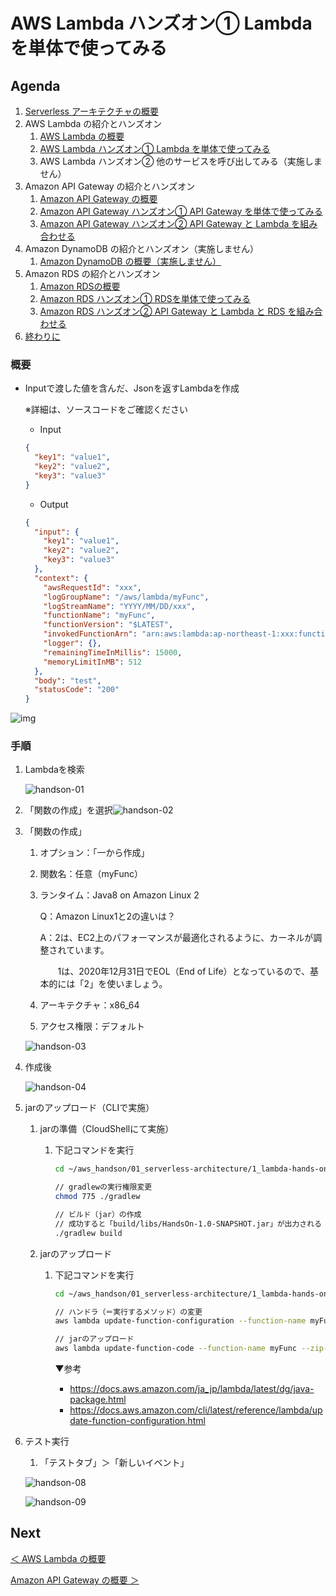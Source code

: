# AWS Lambda ハンズオン① Lambda を単体で使ってみる

## Agenda

1. [Serverless アーキテクチャの概要](./01_serverless.md)
2. AWS Lambda の紹介とハンズオン
   1. [AWS Lambda の概要](./10_lambda.md)
   2. [AWS Lambda ハンズオン① Lambda を単体で使ってみる](./11_lambda_1.md)
   3. AWS Lambda ハンズオン② 他のサービスを呼び出してみる（実施しません）
3. Amazon API Gateway の紹介とハンズオン
   1. [Amazon API Gateway の概要](./20_apigateway.md)
   2. [Amazon API Gateway ハンズオン① API Gateway を単体で使ってみる](./21_apigateway_1.md)
   3. [Amazon API Gateway ハンズオン② API Gateway と Lambda を組み合わせる](./22_apigateway_2.md)
4. Amazon DynamoDB の紹介とハンズオン（実施しません）
   1. [Amazon DynamoDB の概要（実施しません）](./30_dynamodb.md)
5. Amazon RDS の紹介とハンズオン
   1. [Amazon RDSの概要](./40_rds.md)
   2. [Amazon RDS ハンズオン① RDSを単体で使ってみる](./41_rds_1.md)
   3. [Amazon RDS ハンズオン② API Gateway と Lambda と RDS を組み合わせる](./42_rds_2.md)
6. [終わりに](./99_end.md)



### 概要

* Inputで渡した値を含んだ、Jsonを返すLambdaを作成

  ※詳細は、ソースコードをご確認ください

  * Input

  ```json
  {
    "key1": "value1",
    "key2": "value2",
    "key3": "value3"
  }
  ```

  * Output

  ```json
  {
    "input": {
      "key1": "value1",
      "key2": "value2",
      "key3": "value3"
    },
    "context": {
      "awsRequestId": "xxx",
      "logGroupName": "/aws/lambda/myFunc",
      "logStreamName": "YYYY/MM/DD/xxx",
      "functionName": "myFunc",
      "functionVersion": "$LATEST",
      "invokedFunctionArn": "arn:aws:lambda:ap-northeast-1:xxx:function:myFunc",
      "logger": {},
      "remainingTimeInMillis": 15000,
      "memoryLimitInMB": 512
    },
    "body": "test",
    "statusCode": "200"
  }
  ```

![img](./img/img_01.jpg)



### 手順

1. Lambdaを検索

   ![handson-01](./img/lambda_handson_01.png)

2. 「関数の作成」を選択![handson-02](./img/lambda_handson_02.png)

3. 「関数の作成」

   1. オプション：「一から作成」

   2. 関数名：任意（myFunc）

   3. ランタイム：Java8 on Amazon Linux 2

      Q：Amazon Linux1と2の違いは？

      A：2は、EC2上のパフォーマンスが最適化されるように、カーネルが調整されています。

      　　1は、2020年12月31日でEOL（End of Life）となっているので、基本的には「2」を使いましょう。

   4. アーキテクチャ：x86_64

   5. アクセス権限：デフォルト

   ![handson-03](./img/lambda_handson_03.png)

4. 作成後

   ![handson-04](./img/lambda_handson_04.png)
   
5. jarのアップロード（CLIで実施）

   1. jarの準備（CloudShellにて実施）

      1. 下記コマンドを実行

         ```bash
         cd ~/aws_handson/01_serverless-architecture/1_lambda-hands-on/
         
         // gradlewの実行権限変更
         chmod 775 ./gradlew
         
         // ビルド（jar）の作成
         // 成功すると「build/libs/HandsOn-1.0-SNAPSHOT.jar」が出力される
         ./gradlew build
         
         ```

   2. jarのアップロード

      1. 下記コマンドを実行

         ```bash
         cd ~/aws_handson/01_serverless-architecture/1_lambda-hands-on/build/libs/
         
         // ハンドラ（＝実行するメソッド）の変更
         aws lambda update-function-configuration --function-name myFunc --handler  org.example.LambdaHandler::handleRequest
         
         // jarのアップロード
         aws lambda update-function-code --function-name myFunc --zip-file fileb://HandsOn-1.0-SNAPSHOT.jar
         
         ```

         ▼参考

         * https://docs.aws.amazon.com/ja_jp/lambda/latest/dg/java-package.html
         * https://docs.aws.amazon.com/cli/latest/reference/lambda/update-function-configuration.html

7. テスト実行

   1. 「テストタブ」＞「新しいイベント」

   ![handson-08](./img/lambda_handson_08.png)

   ![handson-09](./img/lambda_handson_09.png)



## Next

[＜ AWS Lambda の概要](./10_lambda.md)

[Amazon API Gateway の概要 ＞](./20_apigateway.md)

